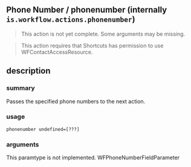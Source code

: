 
## Phone Number / phonenumber (internally `is.workflow.actions.phonenumber`)

> This action is not yet complete. Some arguments may be missing.


> This action requires that Shortcuts has permission to use WFContactAccessResource.


## description
### summary
Passes the specified phone numbers to the next action.


### usage
`phonenumber undefined=[???]`

### arguments
This paramtype is not implemented. WFPhoneNumberFieldParameter
